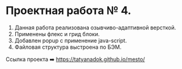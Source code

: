 # Проектная работа № 4.

1. Данная работа реализована озывчиво-адаптивной версткой.
2. Применены флекс и грид блоки.
3. Добавлен popup с применение java-script.
4. Файловая структура выстроена по БЭМ.



Ссылка проекта :arrow_right:   https://tatyanadok.github.io/mesto/